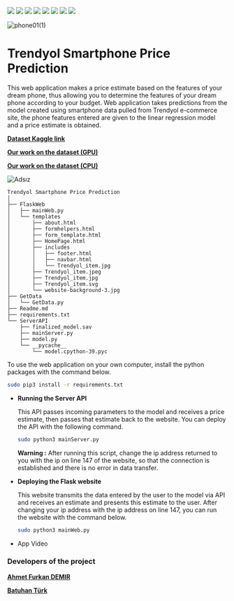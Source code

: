 ![](https://img.shields.io/badge/Amazon_AWS-FF9900?style=for-the-badge&logo=amazonaws&logoColor=white) ![](https://img.shields.io/badge/Python-FFD43B?style=for-the-badge&logo=python&logoColor=blue) ![](https://img.shields.io/badge/Flask-000000?style=for-the-badge&logo=flask&logoColor=white) ![](https://img.shields.io/badge/scikit_learn-F7931E?style=for-the-badge&logo=scikit-learn&logoColor=white) ![](https://img.shields.io/badge/Pandas-2C2D72?style=for-the-badge&logo=pandas&logoColor=white) ![](https://img.shields.io/badge/HTML5-E34F26?style=for-the-badge&logo=html5&logoColor=white) ![](https://img.shields.io/badge/CSS3-1572B6?style=for-the-badge&logo=css3&logoColor=white) ![](https://img.shields.io/badge/JavaScript-323330?style=for-the-badge&logo=javascript&logoColor=F7DF1E)

![phone01(1)](https://user-images.githubusercontent.com/54184905/153725790-b827f7c0-4034-47dd-a10e-6e9b377eed6b.jpg)


#  Trendyol Smartphone Price Prediction 

This web application makes a price estimate based on the features of your dream phone, thus allowing you to determine the features of your dream phone according to your budget. Web application takes predictions from the model created using smartphone data pulled from Trendyol e-commerce site, the phone features entered are given to the linear regression model and a price estimate is obtained.

[**Dataset Kaggle link**](https://www.kaggle.com/ahmetfurkandemr/trendyol-smartphones)

[**Our work on the dataset (GPU)**](https://www.kaggle.com/ahmetfurkandemr/trendyol-phone-price-prediction-with-rapids)

[**Our work on the dataset (CPU)**](https://www.kaggle.com/ahmetfurkandemr/trendyol-phone-price-prediction-with-sklearn-cpu)

![Adsız](https://user-images.githubusercontent.com/54184905/153725585-9559cfb8-3941-4789-90b9-1bcde469beb0.png)


```
Trendyol Smartphone Price Prediction 
│
├── FlaskWeb
│   ├── mainWeb.py
│   └── templates
│       ├── about.html
│       ├── formhelpers.html
│       ├── form_template.html
│       ├── HomePage.html
│       ├── includes
│       │   ├── footer.html
│       │   ├── navbar.html
│       │   └── Trendyol_item.jpg
│       ├── Trendyol_item.jpeg
│       ├── Trendyol_item.jpg
│       ├── Trendyol_item.svg
│       └── website-background-3.jpg
├── GetData
│   └── GetData.py
├── Readme.md
├── requirements.txt
└── ServerAPI
    ├── finalized_model.sav
    ├── mainServer.py
    ├── model.py
    └── __pycache__
        └── model.cpython-39.pyc
```

To use the web application on your own computer, install the python packages with the command below.

```bash
sudo pip3 install -r requirements.txt
```

* **Running the Server API**

    This API passes incoming parameters to the model and receives a price estimate, then passes that estimate back to the website. You can deploy the API with the following command.

    ```bash
    sudo python3 mainServer.py
    ```

    **Warning :** After running this script, change the ip address returned to you with the ip on line 147 of the website, so that the connection is established and there is no error in data transfer.
    
* **Deploying the Flask website**

    This website transmits the data entered by the user to the model via API and receives an estimate and presents this estimate to the user. After changing your ip address with the ip address on line 147, you can run the website with the command below.

    ```bash
    sudo python3 mainWeb.py
    ```

* App Video

[](https://user-images.githubusercontent.com/54184905/153742827-5242ad78-f646-4b52-837d-a3a4e3a8e202.mp4)


### Developers of the project

[**Ahmet Furkan DEMIR**](https://www.linkedin.com/in/1dfurkan/)

[**Batuhan Türk**](https://www.linkedin.com/in/batuhan-t%C3%BCrk-6621b118b/)
